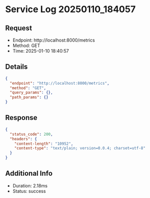 # Service Log 20250110_184057

## Request
- Endpoint: http://localhost:8000/metrics
- Method: GET
- Time: 2025-01-10 18:40:57

## Details
```json
{
  "endpoint": "http://localhost:8000/metrics",
  "method": "GET",
  "query_params": {},
  "path_params": {}
}
```

## Response
```json
{
  "status_code": 200,
  "headers": {
    "content-length": "10952",
    "content-type": "text/plain; version=0.0.4; charset=utf-8"
  }
}
```

## Additional Info
- Duration: 2.18ms
- Status: success
